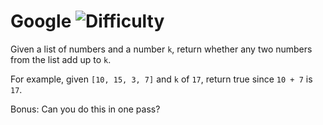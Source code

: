# Google ![Difficulty](https://img.shields.io/badge/-EASY-green)
	
Given a list of numbers and a number `k`, return whether any two numbers from the list add up to `k`.
	
For example, given `[10, 15, 3, 7]` and `k` of `17`, return true since `10 + 7` is `17`.
	
Bonus: Can you do this in one pass?
	
